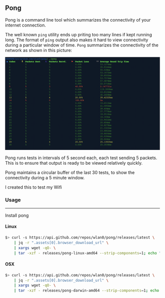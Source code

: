 Pong
------

Pong is a command line tool which summarizes the connectivity of your internet connection.

The well known `ping` utility ends up priting too many lines if kept running long. The format of `ping` output also makes it hard to view connectivity during a particular window of time. `Pong` summarizes the connectivity of the network as shown in this picture:



![pong output](pong.png)


Pong runs tests in intervals of 5 second each, each test sending 5 packets. This is to ensure that output is ready to be viewed relatively quickly.

Pong maintains a circular buffer of the last 30 tests, to show the connectivity during a 5 minute window. 

I created this to test my Wifi

### Usage
-----------

Install pong

#### Linux

```bash
$> curl -s https://api.github.com/repos/wlan0/pong/releases/latest \
	| jq -r ".assets[0].browser_download_url" \
	| xargs wget -qO- \
	| tar -xzf - releases/pong-linux-amd64 --strip-components=1; echo "pong installed to /usr/local/bin/pong"; sudo ./pong-linux-amd64 -i
```

#### OSX

```bash
$> curl -s https://api.github.com/repos/wlan0/pong/releases/latest \
	| jq -r ".assets[0].browser_download_url" \ 
	| xargs wget -qO- \
	| tar -xzf - releases/pong-darwin-amd64 --strip-components=1; echo "pong installed to /usr/local/bin/pong"; sudo ./pong-darwin-amd64 -i
```
